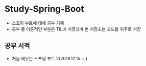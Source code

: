 # Study-Spring-Boot
- 스프링 부트에 대해 공부 기록
- 공부 중 이론적인 부분은 TIL에 저장되며 본 저장소는 코드를 위주로 저장

## 공부 서적
- 처음 배우는 스프링 부트 2(2018.12.15 ~ )
